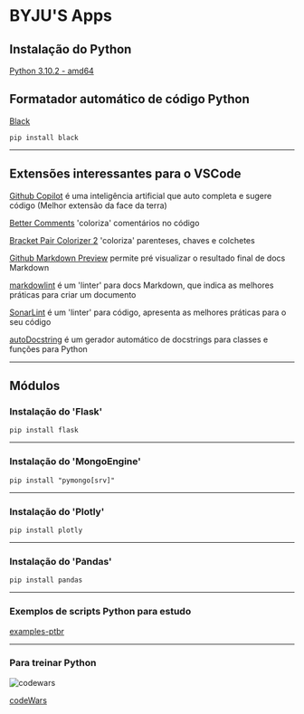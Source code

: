 # BYJU'S Apps

## Instalação do Python

[Python 3.10.2 - amd64](https://www.python.org/ftp/python/3.10.2/python-3.10.2-amd64.exe)

## Formatador automático de código Python

[Black](https://github.com/psf/black)

`pip install black`

---

## Extensões interessantes para o VSCode

[Github Copilot](https://marketplace.visualstudio.com/items?itemName=GitHub.copilot) é uma inteligência artificial que auto completa e sugere código (Melhor extensão da face da terra)

[Better Comments](https://marketplace.visualstudio.com/items?itemName=aaron-bond.better-comments) 'coloriza' comentários no código

[Bracket Pair Colorizer 2](https://marketplace.visualstudio.com/items?itemName=CoenraadS.bracket-pair-colorizer-2) 'coloriza' parenteses, chaves e colchetes

[Github Markdown Preview](https://marketplace.visualstudio.com/items?itemName=bierner.github-markdown-preview) permite pré visualizar o resultado final de docs Markdown

[markdowlint](https://marketplace.visualstudio.com/items?itemName=DavidAnson.vscode-markdownlint) é um 'linter' para docs Markdown, que indica as melhores práticas para criar um documento

[SonarLint](https://marketplace.visualstudio.com/items?itemName=SonarSource.sonarlint-vscode) é um 'linter' para código, apresenta as melhores práticas para o seu código

[autoDocstring](https://marketplace.visualstudio.com/items?itemName=njpwerner.autodocstring) é um gerador automático de docstrings para classes e funções para Python

---

## Módulos

### Instalação do 'Flask'

`pip install flask`

---

### Instalação do 'MongoEngine'

`pip install "pymongo[srv]"`

---

### Instalação do 'Plotly'

`pip install plotly`

---

### Instalação do 'Pandas'

`pip install pandas`

---

### Exemplos de scripts Python para estudo

[examples-ptbr](https://github.com/ByjusApps/examples-ptbr)

---

### Para treinar Python

![codewars](https://pathrise-website-guide-wp.s3.us-west-1.amazonaws.com/guides/wp-content/uploads/2019/06/10173017/codewars-logo-1.png)

[codeWars](https://www.codewars.com/kata/search/python?q=&r[]=-8&beta=false)
